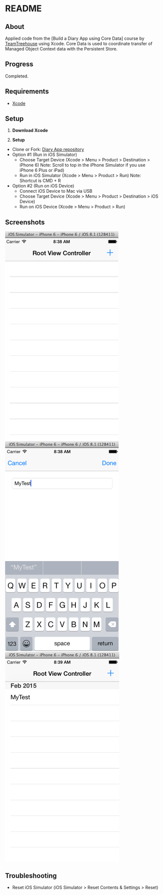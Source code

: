 README
============

About
-------

Applied code from the [Build a Diary App using Core Data] course by [TeamTreehouse](https://teamtreehouse.com/subscribe/plans?trial=yes&referrer=lukeschoen&utm_source=Referral%20Program&utm_medium=url&utm_campaign=Referral%20URL) using Xcode. Core Data is used to coordinate transfer of Managed Object Context data with the Persistent Store.

Progress
-------

Completed.

Requirements
-------

* [Xcode](https://developer.apple.com/xcode/downloads/)

Setup
-------

1. **Download Xcode**

2. **Setup**
  * Clone or Fork: [Diary App repository](https://github.com/ltfschoen/diary.git)
  * Option #1 (Run in iOS Simulator)
    - Choose Target Device (Xcode > Menu > Product > Destination > iPhone 6)
      Note: Scroll to top in the iPhone Simulator if you use iPhone 6 Plus or iPad)
    - Run in iOS Simulator (Xcode > Menu > Product > Run)
      Note: Shortcut is CMD + R
  * Option #2 (Run on iOS Device)
    - Connect iOS Device to Mac via USB
    - Choose Target Device (Xcode > Menu > Product > Destination > iOS Device)
    - Run on iOS Device (Xcode > Menu > Product > Run)

Screenshots
-------

![ScreenShot1](Screenshots/screenshot1.png)![ScreenShot2](Screenshots/screenshot2.png)![ScreenShot3](Screenshots/screenshot3.png)

Troubleshooting
-------

* Reset iOS Simulator (iOS Simulator > Reset Contents & Settings > Reset)
